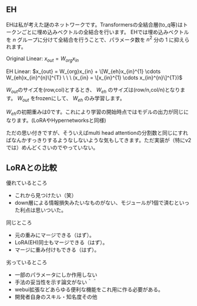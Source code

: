## EH
EHは私が考えた謎のネットワークです。Transformersの全結合層(to_q等)はトークンごとに埋め込みベクトルの全結合を行います。
EHでは埋め込みベクトルを $n$ グループに分けて全結合を行うことで、パラメータ数を $n^2$ 分の $1$ に抑えられます。

Original Linear:
$x_{out} = W_{org}x_{in}$

EH Linear:
$x_{out} = W_{org}x_{in} + \[W_{eh}x_{in}^{1} \cdots W_{eh}x_{in}^{n}\]^{T} \ \ \ (x_{in} = \[x_{in}^{1} \cdots  x_{in}^{n}\]^{T})$

$W_{out}$のサイズを(row,col)とするとき、 $W_{eh}$ のサイズは(row/n,col/n)となります。 $W_{out}$ をfrozenにして、 $W_{eh}$ のみ学習します。

$W_{eh}$の初期重みは0です。これにより学習の開始時点ではモデルの出力が同じになります。(LoRAやHypernetworksと同様)

ただの思い付きですが、そういえばmulti head attentionの分割数と同じにすればなんかすっきりするようなしないような気もしてきます。ただ実装が（特にv2では）めんどくさいのでやっていない。

## LoRAとの比較

優れているところ
+ これから見つけたい（笑）
+ down層による情報損失みたいなものがない、モジュールが1個で済むといった利点は思いついた。

同じところ
+ 元の重みにマージできる（はず）。
+ LoRA(EH)同士もマージできる（はず）。
+ マージに重み付けもできる（はず）。

劣っているところ
+ 一部のパラメータにしか作用しない
+ 手法の妥当性を示す論文がない＾＾
+ webui拡張などあらゆる便利な機能をこれ用に作る必要がある。
+ 開発者自身のスキル・知名度その他
